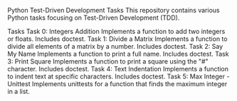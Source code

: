 Python Test-Driven Development Tasks
This repository contains various Python tasks focusing on Test-Driven Development (TDD).

Tasks
Task 0: Integers Addition
Implements a function to add two integers or floats.
Includes doctest.
Task 1: Divide a Matrix
Implements a function to divide all elements of a matrix by a number.
Includes doctest.
Task 2: Say My Name
Implements a function to print a full name.
Includes doctest.
Task 3: Print Square
Implements a function to print a square using the "#" character.
Includes doctest.
Task 4: Text Indentation
Implements a function to indent text at specific characters.
Includes doctest.
Task 5: Max Integer - Unittest
Implements unittests for a function that finds the maximum integer in a list.
